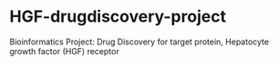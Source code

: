 # HGF-drugdiscovery-project
Bioinformatics Project: Drug Discovery for target protein, Hepatocyte growth factor (HGF) receptor
